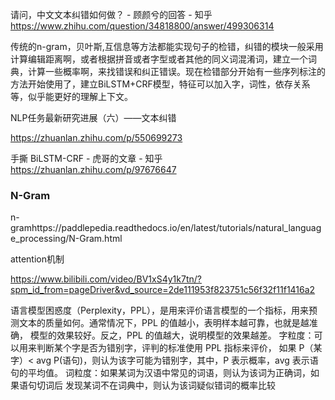 请问，中文文本纠错如何做？ - 顾颜兮的回答 - 知乎 https://www.zhihu.com/question/34818800/answer/499306314



传统的n-gram，贝叶斯,互信息等方法都能实现句子的检错，纠错的模块一般采用计算编辑距离啊，或者根据拼音或者字型或者其他的同义词混淆词，建立一个词典，计算一些概率啊，来找错误和纠正错误。现在检错部分开始有一些序列标注的方法开始使用了，建立BiLSTM+CRF模型，特征可以加入字，词性，依存关系等，似乎能更好的理解上下文。





NLP任务最新研究进展（六）——文本纠错

https://zhuanlan.zhihu.com/p/550699273



手撕 BiLSTM-CRF - 虎哥的文章 - 知乎 https://zhuanlan.zhihu.com/p/97676647





### N-Gram

n-gramhttps://paddlepedia.readthedocs.io/en/latest/tutorials/natural_language_processing/N-Gram.html



attention机制

https://www.bilibili.com/video/BV1xS4y1k7tn/?spm_id_from=pageDriver&vd_source=2de111953f823751c56f32f11f1416a2





语言模型困惑度（Perplexity，PPL），是用来评价语言模型的一个指标，用来预
测文本的质量如何。通常情况下，PPL 的值越小，表明样本越可靠，也就是越准确，
模型的效果较好。反之，PPL 的值越大，说明模型的效果越差。
字粒度：可以用来判断某个字是否为错别字，评判的标准使用 PPL 指标来评价，
如果 P（某字）< avg P(语句)，则认为该字可能为错别字，其中，P 表示概率，avg
表示语句的平均值。
词粒度：如果某词为汉语中常见的词语，则认为该词为正确词，如果语句切词后
发现某词不在词典中，则认为该词疑似错词的概率比较





